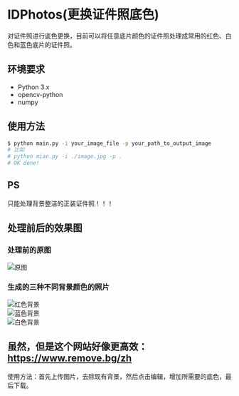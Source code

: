 # IDPhotos(更换证件照底色)
对证件照进行底色更换，目前可以将任意底片颜色的证件照处理成常用的红色、白色和蓝色底片的证件照。
## 环境要求
- Python 3.x
- opencv-python 
- numpy
## 使用方法
```sh
$ python main.py -i your_image_file -p your_path_to_output_image
# 比如
# python mian.py -i ./image.jpg -p . 
# OK done!
```
## PS
只能处理背景整洁的正装证件照！！！
## 处理前后的效果图
### 处理前的原图
![原图](./figures/image.jpg)<br>
### 生成的三种不同背景颜色的照片
![红色背景](./figures/red.jpg)<br>
![蓝色背景](./figures/blue.jpg)<br>
![白色背景](./figures/white.jpg)<br>
## 虽然，但是这个网站好像更高效：https://www.remove.bg/zh
使用方法：首先上传图片，去除现有背景，然后点击编辑，增加所需要的底色，最后下载。
